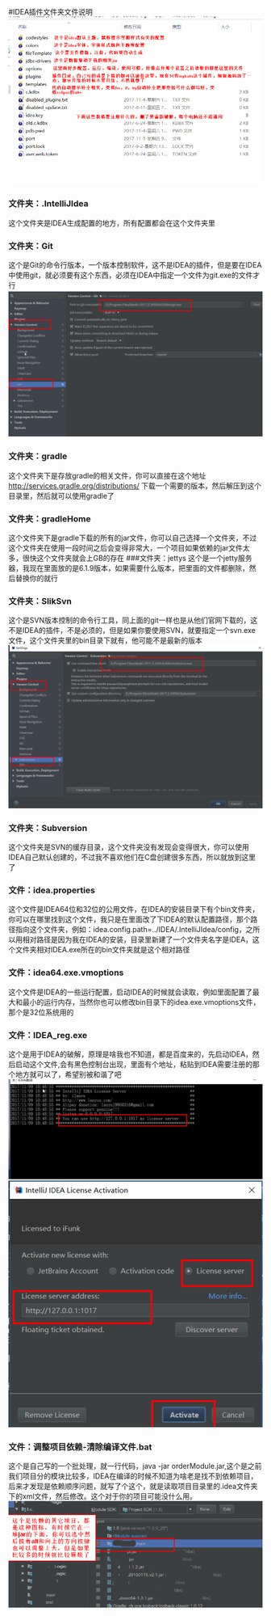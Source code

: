 #IDEA插件文件夹文件说明
![](./IDEA/目录介绍.png)
### 文件夹：.IntelliJIdea
这个文件夹是IDEA生成配置的地方，所有配置都会在这个文件夹里
### 文件夹：Git
这个是Git的命令行版本，一个版本控制软件，这不是IDEA的插件，但是要在IDEA中使用git，就必须要有这个东西，必须在IDEA中指定一个文件为git.exe的文件才行
![](./IDEA/git配置.png)
### 文件夹：gradle
这个文件夹下是存放gradle的相关文件，你可以直接在这个地址 http://services.gradle.org/distributions/ 下载一个需要的版本，然后解压到这个目录里，然后就可以使用gradle了
### 文件夹：gradleHome
这个文件夹下是gradle下载的所有的jar文件，你可以自己选择一个文件夹，不过这个文件夹在使用一段时间之后会变得非常大，一个项目如果依赖的jar文件太多，很快这个文件夹就会上GB的存在
###文件夹：jettys
这个是一个jetty服务器，我现在里面放的是6.1.9版本，如果需要什么版本，把里面的文件都删除，然后替换你的就行
### 文件夹：SlikSvn
这个是SVN版本控制的命令行工具，同上面的git一样也是从他们官网下载的，这不是IDEA的插件，不是必须的，但是如果你要使用SVN，就要指定一个svn.exe文件，这个文件夹里的bin目录下就有，他可能不是最新的版本
![](./IDEA/svn配置.png)
### 文件夹：Subversion
这个文件夹是SVN的缓存目录，这个文件夹没有发现会变得很大，你可以使用IDEA自己默认创建的，不过我不喜欢他们在C盘创建很多东西，所以就放到这里了
### 文件：idea.properties
这个文件是IDEA64位和32位的公用文件，在IDEA的安装目录下有个bin文件夹，你可以在哪里找到这个文件，我只是在里面改了下IDEA的默认配置路径，那个路径指向这个文件夹，例如：idea.config.path=../IDEA/.IntelliJIdea/config，之所以用相对路径是因为我在IDEA的安装，目录里新建了一个文件夹名字是IDEA，这个文件夹相对IDEA.exe所在的bin文件夹就是这个相对路径
### 文件：idea64.exe.vmoptions
这个文件是IDEA的一些运行配置，启动IDEA的时候就会读取，例如里面配置了最大和最小的运行内存，当然你也可以修改bin目录下的idea.exe.vmoptions文件，那个是32位系统用的
### 文件：IDEA_reg.exe
这个是用于IDEA的破解，原理是啥我也不知道，都是百度来的，先启动IDEA，然后启动这个文件,会有黑色控制台出现，里面有个地址，粘贴到IDEA需要注册的那个地方就可以了，希望别被和谐了吧
![](./IDEA/idea注册.png)
![](./IDEA/idea注册1.png)
### 文件：调整项目依赖-清除编译文件.bat
这个是自己写的一个批处理，就一行代码，java -jar orderModule.jar,这个是之前我们项目分的模块比较多，IDEA在编译的时候不知道为啥老是找不到依赖项目，后来才发现是依赖顺序问题，就写了个这个，就是读取项目目录里的.idea文件夹下的xml文件，然后修改。这个对于你的项目可能没什么用。
![](./IDEA/idea调整依赖.png)
